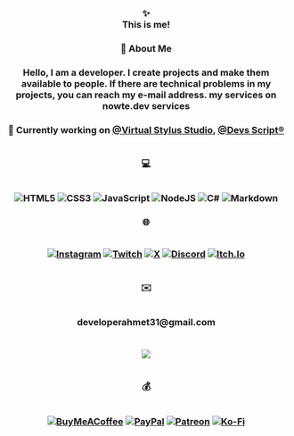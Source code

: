 <h3 align="center">✨ <br> This is me! <br></h3>
<h3 align="center">💫 About Me 
<h3 text-size="10px" align="center">
 Hello, I am a developer. I create projects and make them available to people. If there are technical problems in my projects, you can reach my e-mail address.  my services on nowte.dev services<br>
 
</h3>
<h3 align="center">🔭 Currently working on <a href="https://github.com/Virtual-Stylus" style="text-align:center">@Virtual Stylus Studio</a>, <a href="https://github.com/Devs-Script" style="text-align:center">@Devs Script®</a></h3>
</h3>
<h1></h1>
<h3 align="center">💻 <br><br> 

![HTML5](https://img.shields.io/badge/html5-%23E34F26.svg?style=for-the-badge&logo=html5&logoColor=white) 
![CSS3](https://img.shields.io/badge/css3-%231572B6.svg?style=for-the-badge&logo=css3&logoColor=white) 
![JavaScript](https://img.shields.io/badge/javascript-%23323330.svg?style=for-the-badge&logo=javascript&logoColor=%23F7DF1E) 
![NodeJS](https://img.shields.io/badge/node.js-6DA55F?style=for-the-badge&logo=node.js&logoColor=white)
![C#](https://img.shields.io/badge/c%23-%23239120.svg?style=for-the-badge&logo=csharp&logoColor=white) 
![Markdown](https://img.shields.io/badge/markdown-%23000000.svg?style=for-the-badge&logo=markdown&logoColor=white) 


</h3>

<h3 align="center">🌐 <br><br> 
 
[![Instagram](https://img.shields.io/badge/Instagram-%23E4405F.svg?logo=Instagram&logoColor=white)](https://instagram.com/) 
[![Twitch](https://img.shields.io/badge/Twitch-%239146FF.svg?logo=Twitch&logoColor=white)](https://twitch.tv/ahm3txy) 
[![X](https://img.shields.io/badge/X-black.svg?logo=X&logoColor=white)](https://twitter.com/aahmetemnayydin) 
[![Discord](https://img.shields.io/badge/Discord-black.svg?logo=discord&logoColor=white)](none) 
[![Itch.Io](https://img.shields.io/badge/Itch.io-250,%2092,%2092?logo=itch.io&logoColor=white)](https://ahm3txy.itch.io/)
 
</h3>
<h1></h1>
 <h3 align="center">✉️ <br><br>   

   <p>developerahmet31@gmail.com</p>
 
 </h3>
 
<h1></h1>
<h3 align="center">

  [![](https://visitcount.itsvg.in/api?id=aahmeteminaydin&icon=0&color=0)](https://visitcount.itsvg.in)
  
</h3>
<h1></h1>
<h3 align="center"> 💰 <br><br>
 
 [![BuyMeACoffee](https://img.shields.io/badge/Buy%20Me%20a%20Coffee-ffdd00?style=for-the-badge&logo=buy-me-a-coffee&logoColor=black)](https://buymeacoffee.com/31313) 
 [![PayPal](https://img.shields.io/badge/PayPal-00457C?style=for-the-badge&logo=paypal&logoColor=white)](https://paypal.me/13131) 
 [![Patreon](https://img.shields.io/badge/Patreon-F96854?style=for-the-badge&logo=patreon&logoColor=white)](https://patreon.com/31313) 
 [![Ko-Fi](https://img.shields.io/badge/Ko--fi-F16061?style=for-the-badge&logo=ko-fi&logoColor=white)](https://ko-fi.com/13131) 
 
</h3>
